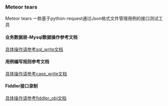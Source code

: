 ### Meteor tears

Meteor tears 一款基于python-request通过Json格式文件管理用例的接口测试工具


#### 业务数据层-Mysql数据操作参考文档
[具体操作请参考sql_write文档](https://github.com/xiaoxiaolulu/MeteorTears/blob/master/doc/sql_write.md)


#### 用例编写规则参考文档
[具体操作请参考case_write文档](https://github.com/xiaoxiaolulu/MeteorTears/blob/master/doc/case_write.md)


#### Fiddler接口录制
[具体操作请参考fiddler_obj文档](https://github.com/xiaoxiaolulu/MeteorTears/blob/master/doc/fiddler_obj.md)